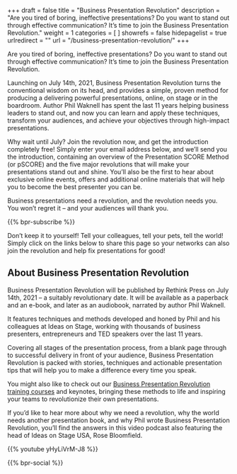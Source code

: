 +++
draft 			= false
title 			= "Business Presentation Revolution"
description		= "Are you tired of boring, ineffective presentations? Do you want to stand out through effective communication? It’s time to join the Business Presentation Revolution."
weight			= 1
categories		= [ ]
showrefs		= false
hidepagelist		= true
urlredirect		= ""
url 				= "/business-presentation-revolution/"
+++

Are you tired of boring, ineffective presentations? Do you want to stand out through effective communication? It’s time to join the Business Presentation Revolution.

Launching on July 14th, 2021, Business Presentation Revolution turns the conventional wisdom on its head, and provides a simple, proven method for producing a delivering powerful presentations, online, on stage or in the boardroom. Author Phil Waknell has spent the last 11 years helping business leaders to stand out, and now you can learn and apply these techniques, transform your audiences, and achieve your objectives through high-impact presentations.

Why wait until July? Join the revolution now, and get the introduction completely free! Simply enter your email address below, and we’ll send you the introduction, containing an overview of the Presentation SCORE Method (or pSCORE) and the five major revolutions that will make your presentations stand out and shine. You’ll also be the first to hear about exclusive online events, offers and additional online materials that will help you to become the best presenter you can be.

Business presentations need a revolution, and the revolution needs you. You won’t regret it – and your audiences will thank you.


{{% bpr-subscribe %}}

Don’t keep it to yourself! Tell your colleagues, tell your pets, tell the world! Simply click on the links below to share this page so your networks can also join the revolution and help fix presentations for good!

## About Business Presentation Revolution

Business Presentation Revolution will be published by Rethink Press on July 14th, 2021 – a suitably revolutionary date. It will be available as a paperback and an e-book, and later as an audiobook, narrated by author Phil Waknell.

It features techniques and methods developed and honed by Phil and his colleagues at Ideas on Stage, working with thousands of business presenters, entrepreneurs and TED speakers over the last 11 years.

Covering all stages of the presentation process, from a blank page through to successful delivery in front of your audience, Business Presentation Revolution is packed with stories, techniques and actionable presentation tips that will help you to make a difference every time you speak.

You might also like to check out our [Business Presentation Revolution training courses](/presentations-training/the-business-presentation-revolution/) and keynotes, bringing these methods to life and inspiring your teams to revolutionize their own presentations.

If you’d like to hear more about why we need a revolution, why the world needs another presentation book, and why Phil wrote Business Presentation Revolution, you’ll find the answers in this video podcast also featuring the head of Ideas on Stage USA, Rose Bloomfield.

{{% youtube yHyLiVrM-J8 %}}

{{% bpr-social %}}
